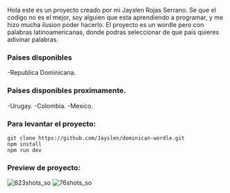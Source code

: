 Hola este es un proyecto creado por mi Jayslen Rojas Serrano.
Se que el codigo no es el mejor, soy alguien que esta aprendiendo a programar, y me hizo mucha ilusion poder hacerlo.
El proyecto es un wordle pero con palabras latinoamericanas, donde podras seleccionar de que pais quieres adivinar palabras.

### Paises disponibles
-Republica Dominicana.

### Paises disponibles proximamente.
-Urugay.
-Colombia.
-Mexico.
 
### Para levantar el proyecto:
```
git clone https://github.com/Jayslen/dominican-wordle.git
npm install
npm run dev
```
### Preview de proyecto:
![623shots_so](https://github.com/Jayslen/latinled/assets/122827918/5876c2d0-ada5-451b-ba30-98137e135f7f)
![76shots_so](https://github.com/Jayslen/latinled/assets/122827918/57e29a2e-921e-46e4-ad33-98493c1f4d3d)
